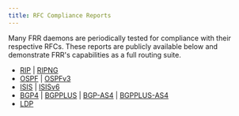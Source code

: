 ```yaml
---
title: RFC Compliance Reports
---
```


Many FRR daemons are periodically tested for compliance with their respective
RFCs. These reports are publicly available below and demonstrate FRR's
capabilities as a full routing suite.

- [RIP](/test-results/RIP_extended_results.pdf) |
  [RIPNG](/test-results/RIPNG_extended_results.pdf)
- [OSPF](/test-results/OSPF_extended_results.pdf) |
  [OSPFv3](/test-results/OSPFV3_extended_results.pdf)
- [ISIS](/test-results/ISIS_extended_results.pdf) |
  [ISISv6](/test-results/ISISV6_extended_results.pdf)
- [BGP4](/test-results/BGP4_extended_results.pdf) |
  [BGPPLUS](/test-results/BGPPLUS_extended_results.pdf) |
  [BGP-AS4](/test-results/BGP-AS4_extended_results.pdf) |
  [BGPPLUS-AS4](/test-results/BGP-AS4_extended_results.pdf)
- [LDP](/test-results/LDP_extended_results.pdf)

